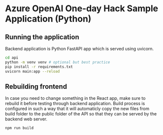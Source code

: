 # Azure OpenAI One-day Hack Sample Application (Python)

## Running the application

Backend application is Python FastAPI app which is served using uvicorn.

```bash
cd api
python -m venv venv # optional but best practice
pip install -r requirements.txt
uvicorn main:app --reload
```

## Rebuilding frontend

In case you need to change something in the React app, make sure to rebuild it before testing through backend application. Build process is configured in such a way that it will automaticly copy the new files from build folder to the public folder of the API so that they can be served by the backend web server.

```bash
npm run build
```